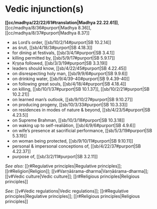 # Vedic injunction(s)

**[[cc/madhya/22/22/61#translation|Madhya 22.22.61]]**, [[cc/madhya/8/36#purport|Madhya 8.36]], [[cc/madhya/8/37#purport|Madhya 8.37]]

* as Lord’s order, [[sb/10/2/14#purport|SB 10.2.14]]
* as śruti, [[sb/4/18/3#purport|SB 4.18.3]]
* for dining at festivals, [[sb/3/4/1#purport|SB 3.4.1]]
* killing permitted by, [[sb/5/9/17#purport|SB 5.9.17]]
* Kṛṣṇa followed, [[sb/3/3/19#purport|SB 3.3.19]]
* leaders should know, [[sb/4/22/45#purport|SB 4.22.45]]
* on disrespecting holy man, [[sb/9/9/6#purport|SB 9.9.6]]
* on drinking water, [[sb/9/4/39-40#purport|SB 9.4.39-40]]
* on following great souls, [[sb/4/18/4#purport|SB 4.18.4]]
* on killing, [[sb/10/1/37#purport|SB 10.1.37]], [[sb/10/2/21#purport|SB 10.2.21]]
* on learned man’s outlook, [[sb/9/10/27#purport|SB 9.10.27]]
* on producing progeny, [[sb/10/3/33#purport|SB 10.3.33]]
* on residences in modes of nature & beyond, [[sb/4/23/5#purport|SB 4.23.5]]
* on Supreme Brahman, [[sb/10/3/18#purport|SB 10.3.18]]
* on waking up to self-realiātion, [[sb/4/9/6#purport|SB 4.9.6]]
* on wife’s presence at sacrificial performance, [[sb/5/3/19#purport|SB 5.3.19]]
* on woman being protected, [[sb/9/10/11#purport|SB 9.10.11]]
* personal & impersonal conceptions of, [[sb/4/22/37#purport|SB 4.22.37]]
* purpose of, [[sb/3/2/11#purport|SB 3.2.11]]

*See also:* [[r#Regulative principles|Regulative principles]]; [[r#Religion|Religion]]; [[v#Varṇāśrama-dharma|Varṇāśrama-dharma]]; [[v#Vedic culture|Vedic culture]]; [[r#Religious principles|Religious principles]]

*See:* [[v#Vedic regulations|Vedic regulations]]; [[r#Regulative principles|Regulative principles]]; [[r#Religious principles|Religious principles]]
